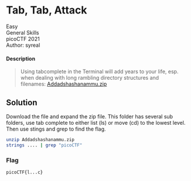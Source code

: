 # Tab, Tab, Attack
Easy\
General Skills\
picoCTF 2021\
Author: syreal
#### Description
> Using tabcomplete in the Terminal will add years to your life, esp. when dealing with long rambling directory structures and filenames: [Addadshashanammu.zip](https://mercury.picoctf.net/static/3afd18a65e42b80526aa87f9766c588b/Addadshashanammu.zip)
## Solution
Download the file and expand the zip file.  This folder has several sub folders, use tab complete to either list (ls) or move (cd) to the lowest level.  Then use stings and grep to find the flag.
```bash
unzip Addadshashanammu.zip
strings .... | grep "picoCTF"
```
### Flag
`picoCTF{l...c}`
